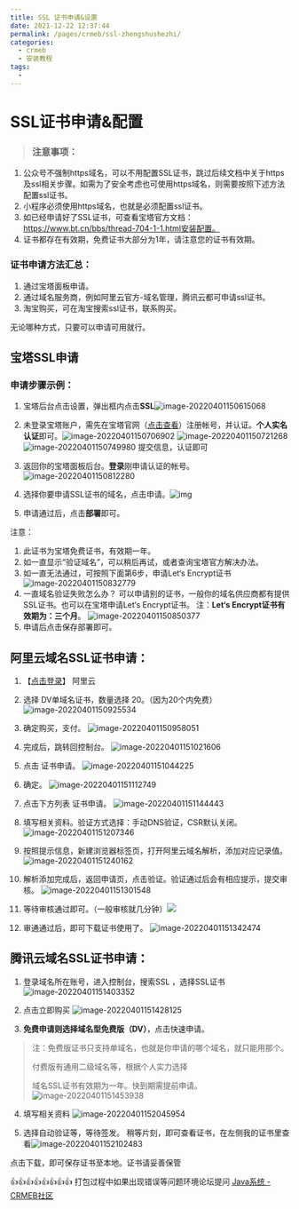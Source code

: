 ```yaml
---
title: SSL 证书申请&设置
date: 2021-12-22 12:37:44
permalink: /pages/crmeb/ssl-zhengshushezhi/
categories:
  - crmeb
  - 安装教程
tags:
  - 
---
```

# SSL证书申请&配置

> ### **注意事项：**

1. 公众号不强制https域名，可以不用配置SSL证书，跳过后续文档中关于https及ssl相关步骤。如需为了安全考虑也可使用https域名，则需要按照下述方法配置ssl证书。
2. 小程序必须使用https域名，也就是必须配置ssl证书。
3. 如已经申请好了SSL证书，可查看宝塔官方文档：https://www.bt.cn/bbs/thread-704-1-1.html安装配置。
4. 证书都存在有效期，免费证书大部分为1年，请注意您的证书有效期。

### **证书申请方法汇总：**

1. 通过宝塔面板申请。
2. 通过域名服务商，例如阿里云官方-域名管理，腾讯云都可申请ssl证书。
3. 淘宝购买，可在淘宝搜索ssl证书，联系购买。

无论哪种方式，只要可以申请可用就行。

## 宝塔SSL申请

### **申请步骤示例：**

1. 宝塔后台点击设置，弹出框内点击**SSL**![image-20220401150615068](../../../images/202204011506175.png)

2. 未登录宝塔账户，需先在宝塔官网（[点击查看](https://www.bt.cn/?invite_code=MV93aGNjY3c=)）注册帐号，并认证。**个人实名认证**即可。![image-20220401150706902](../../../images/202204011507937.png)
   ![image-20220401150721268](../../../images/202204011507305.png)
   ![image-20220401150749980](../../../images/202204011507014.png)
   提交信息，认证即可

3. 返回你的宝塔面板后台。**登录**刚申请认证的帐号。![image-20220401150812280](../../../images/202204011508313.png)

4. 选择你要申请SSL证书的域名，点击申请。![img](https://img.kancloud.cn/46/f3/46f357738630d1f15b26208b7941dc4b_706x609.png)

5. 申请通过后，点击**部署**即可。

注意：

1. 此证书为宝塔免费证书，有效期一年。
2. 如一直显示“验证域名”，可以稍后再试，或者查询宝塔官方解决办法。
3. 如一直无法通过，可按照下面第6步，申请Let‘s Encrypt证书
   ![image-20220401150832779](../../../images/202204011508813.png)
4. 一直域名验证失败怎么办？
   可以申请别的证书，一般你的域名供应商都有提供SSL证书。也可以在宝塔申请Let‘s Encrypt证书。
   注：**Let‘s Encrypt证书有效期为：三个月**。
   ![image-20220401150850377](../../../images/202204011508416.png)
5. 申请后点击保存部署即可。

## **阿里云域名SSL证书申请：**

1. 【[点击登录](https://common-buy.aliyun.com/?spm=5176.15089375.J_5834642020.3.33ca65c3oMznwA&commodityCode=cas_dv_public_cn&request={"ord_time":"1:Year","order_num":1,"product":"cert_product","domain":"all","productCode":"symantec-dv-1-starter","service_num":2})】 阿里云

2. 选择 DV单域名证书，数量选择 20。（因为20个内免费）![image-20220401150925534](../../../images/202204011509566.png)

3. 确定购买，支付。
   ![image-20220401150958051](../../../images/202204011509083.png)

4. 完成后，跳转回控制台。
   ![image-20220401151021606](../../../images/202204011510640.png)

5. 点击 证书申请。
   ![image-20220401151044225](../../../images/202204011510257.png)

6. 确定。
   ![image-20220401151112749](../../../images/202204011511781.png)

7. 点击下方列表 证书申请。
   ![image-20220401151144443](../../../images/202204011511476.png)

8. 填写相关资料。验证方式选择：手动DNS验证，CSR默认关闭。
   ![image-20220401151207346](../../../images/202204011512376.png)

9. 按照提示信息，新建浏览器标签页，打开阿里云域名解析，添加对应记录值。
   ![image-20220401151240162](../../../images/202204011512195.png)

10. 解析添加完成后，返回申请页，点击验证。验证通过后会有相应提示，提交审核。
    ![image-20220401151301548](../../../images/202204011513579.png)

11. 等待审核通过即可。（一般审核就几分钟）![](../../../images/202204011513579.png)

12. 审通通过后，即可下载证书使用了。
    ![image-20220401151342474](../../../images/202204011513512.png)



## **腾讯云域名SSL证书申请：**

1. 登录域名所在账号，进入控制台，搜索SSL ，选择SSL证书
   ![image-20220401151403352](../../../images/202204011514388.png)
2. 点击立即购买
   ![image-20220401151428125](../../../images/202204011514162.png)

3. **免费申请则选择域名型免费版（DV）**，点击快速申请。

> 注：免费版证书只支持单域名，也就是你申请的哪个域名，就只能用那个。
>
> 付费版有通用二级域名等，根据个人实力选择
>
> 域名SSL证书有效期为一年。快到期需提前申请。
> ![image-20220401151453938](../../../images/202204011514973.png)

4. 填写相关资料
   ![image-20220401152045954](../../../images/202204011520991.png)

5. 选择自动验证等，等待签发。
   稍等片刻，即可查看证书，在左侧我的证书里查看![image-20220401152102483](../../../images/202204011521544.png)

点击下载，即可保存证书至本地。证书请妥善保管

👍👍👍👍👍👍👍👍 打包过程中如果出现错误等问题环境论坛提问 [Java系统 - CRMEB社区](https://q.crmeb.com/?categoryId=122&sequence=0)